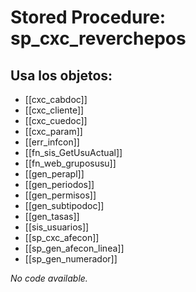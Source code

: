 # Stored Procedure: sp_cxc_reverchepos

## Usa los objetos:
- [[cxc_cabdoc]]
- [[cxc_cliente]]
- [[cxc_cuedoc]]
- [[cxc_param]]
- [[err_infcon]]
- [[fn_sis_GetUsuActual]]
- [[fn_web_gruposusu]]
- [[gen_perapl]]
- [[gen_periodos]]
- [[gen_permisos]]
- [[gen_subtipodoc]]
- [[gen_tasas]]
- [[sis_usuarios]]
- [[sp_cxc_afecon]]
- [[sp_gen_afecon_linea]]
- [[sp_gen_numerador]]

*No code available.*

